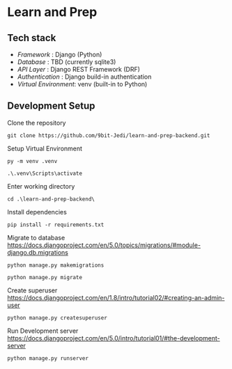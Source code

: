 # Learn and Prep 

## Tech stack

- *Framework* : Django (Python)
- *Database* : TBD (currently sqlite3)
- *API Layer* : Django REST Framework (DRF)
- *Authentication* : Django build-in authentication
- *Virtual Environment*: venv (built-in to Python)

## Development Setup

Clone the repository

    git clone https://github.com/9bit-Jedi/learn-and-prep-backend.git

Setup Virtual Environment

    py -m venv .venv

    .\.venv\Scripts\activate

Enter working directory

    cd .\learn-and-prep-backend\

Install dependencies
   
    pip install -r requirements.txt

Migrate to database
https://docs.djangoproject.com/en/5.0/topics/migrations/#module-django.db.migrations

    python manage.py makemigrations

    python manage.py migrate

Create superuser
https://docs.djangoproject.com/en/1.8/intro/tutorial02/#creating-an-admin-user

    python manage.py createsuperuser

Run Development server
https://docs.djangoproject.com/en/5.0/intro/tutorial01/#the-development-server

    python manage.py runserver
